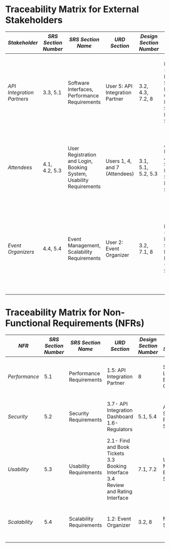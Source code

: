 <!-- # BookMyShow Competitor - Cross-Reference Matrix:

| **External Stakeholder**        | **URD Section (Source)**                                               | **SRS Section (Source)**                                              | **Design Section (Source)**                                               | **Architecture**                                                | **Test**                                                                          |
|----------------------------------|------------------------------------------------------------------------|------------------------------------------------------------------------|-----------------------------------------------------------------------------|----------------------------------------------------------------|--------------------------------------------------------------------------------|
| **API Integration Partners**    | **UR8**: API Integration Requirements (**URD.md**, Section 1.8)        | **SRS3.3**: Software Interfaces                                        | **4.2.1 Distributed Service Ecosystem**: Microservices for API integrations (**Design.md**, Section 4.2.1) | External Systems Integration                                  | API Integration Testing: Payment Gateway (**Test.md**, Test 5) |
| **Customers**                   | **UR1**: User Interaction (**URD.md**, Section 1.1)                   | **SRS4.1**: User Registration and Login                               | **4.1.2 User Interface Design**: Seat Map, Payment UI (**Design.md**, Section 4.1.2) | Presentation Layer                                            | Functional Testing: User Registration (**Test.md**, Test 1), Login (**Test.md**, Test 2), Booking (**Test.md**, Test 4), Payment (**Test.md**, Test 5) |
| **Event Organizers and Venue Owners** | **UR2**: Event Management (**URD.md**, Section 1.2)                   | **SRS4.4**: Event Management                                          | **4.2.3 Event Management Design**: Dashboard, Ticket Categories (**Design.md**, Section 4.2.3) | Microservices                                                | Functional Testing: Event and movie Management (**Test.md**, Test 3)  |
| **Regulators**                  | **UR9**: Privacy and Compliance Requirements (**URD.md**, Section 1.9) | **SRS5.3**: Security Requirements                                     | **5.3 Security Design**: Privacy Controls, Data Encryption (**Design.md**, Section 5.3) | Modular System Components                                   | Security Compliance Testing Scenario (**Test.md**, Test 8)       |
| **Advertisers and Sponsors**    | **UR10**: Advertising Features (**URD.md**, Section 1.10)             | **SRS4.5**: Advertisers and Sponsors Features                         | **4.4.1 Marketing Design**: Ad Integration Framework, Analytics (**Design.md**, Section 4.4.1) | Ad Campaign Management                                       | Campaign Testing: Targeting Accuracy (**Test.md**, Test 10), Advertisement and Banner visiblity (**Test.md**, Test 9) |
 -->


# Traceability Matrix for External Stakeholders

| *Stakeholder*              | *SRS Section Number* | *SRS Section Name*                                   | *URD Section*                  | *Design Section Number* | *Design Section Name*                                   | *Test Section*                                                                                                                                         |
|-------------------------------|------------------------|-------------------------------------------------------|-----------------------------------|----------------------------|----------------------------------------------------------|----------------------------------------------------------------------------------------------------------------------------------------------------------|
| *API Integration Partners*  | 3.3, 5.1              | Software Interfaces, Performance Requirements         | User 5: API Integration Partner  | 3.2, 4.3, 7.2, 8          | Microservices (Payment and Notification Services), RabbitMQ Queue, External Services Integration, Scalability | *10. API Integration Dashboard Test*<br>- Configure and test API endpoints<br>- Monitor real-time metrics<br>- Alerts for failures                    |
| *Attendees*                 | 4.1, 4.2, 5.3         | User Registration and Login, Booking System, Usability Requirements | Users 1, 4, and 7 (Attendees)   | 3.1, 5.1, 5.2, 5.3        | Architectural Design, Authentication Service, Event Management Service, Seat Management Service | *1. User Registration Test<br>2. User Login Test<br>3. Event and Movie Management Test<br>4. Ticket Booking Test*                          |
| *Event Organizers*          | 4.4, 5.4              | Event Management, Scalability Requirements            | User 2: Event Organizer          | 3.2, 7.1, 8               | Microservices (Event Management Service), User Interface Modules (Dashboard), Scalability | *3. Event and Movie Management Test*<br>- Manage events and schedules<br>- Display venue-based event sorting<br>- Track event performance             |                                                     


# Traceability Matrix for Non-Functional Requirements (NFRs)

| *NFR*                    | *SRS Section Number* | *SRS Section Name*                 | *URD Section*                 | *Design Section Number* | *Design Section Name*                       | *Test Section*                                                                                      |
|----------------------------|------------------------|---------------------------------------|----------------------------------|----------------------------|-----------------------------------------------|-------------------------------------------------------------------------------------------------------|
| *Performance*            | 5.1                   | Performance Requirements              | 1.5: API Integration Partner | 8                          | Scalability, Load Balancing, Caching         | *11. Load Testing Results<br>2. Stress Testing Results*                                        |
| *Security*               | 5.2                   | Security Requirements                 | 3.7- API Integration Dashboard <br> 1.6- Regulators              | 5.1, 5.4              | Authentication Service, Payment Service  | *8. Security Compliance Test<br>1. User Registration Test*                                    |
| *Usability*              | 5.3                   | Usability Requirements                | 2.1- Find and Book Tickets<br> 3.3 Booking Interface <br> 3.4 Review and Rating Interface<br>   | 7.1, 7.2                  | User Interface Modules, External Services    | *1. User Registration Test<br>2. User Login Test<br>3. Event and Movie Management Test*    |
| *Scalability*            | 5.4                   | Scalability Requirements              | 1.2: Event Organizer         | 3.2, 8                    | Microservices, Scalability                    | *11. Load Testing Results<br>2. Stress Testing Results*                                        |

